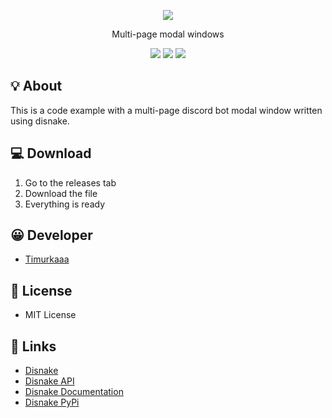 <p align="center">
      <img src="https://img.icons8.com/?size=100&id=42817&format=png&color=000000">
</p>

<p align="center">
       Multi-page modal windows
</p>

<p align="center">
   <img src="https://img.shields.io/badge/Language-Python-yellow">
   <img src="https://img.shields.io/badge/Version-v1.0-blue">
   <img src="https://img.shields.io/badge/License-MIT-red">
</p>

## 💡 About
This is a code example with a multi-page discord bot modal window written using disnake.

## 💻 Download
1. Go to the releases tab
2. Download the file
3. Everything is ready


## 😀 Developer
- [Timurkaaa](https://github.com/Timurkaaaaaaa)

## 🧾 License
- MIT License

## 📎 Links
- [Disnake](https://disnake.dev/)
- [Disnake API](https://docs.disnake.dev/en/stable/api/index.html)
- [Disnake Documentation](https://docs.disnake.dev/en/stable/)
- [Disnake PyPi](https://pypi.org/project/disnake/)
